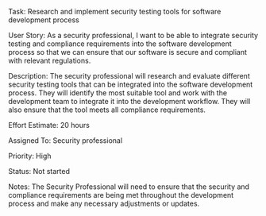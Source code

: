 Task: Research and implement security testing tools for software development process

User Story: As a security professional, I want to be able to integrate security testing and compliance requirements into the software development process so that we can ensure that our software is secure and compliant with relevant regulations.

Description: The security professional will research and evaluate different security testing tools that can be integrated into the software development process. 
They will identify the most suitable tool and work with the development team to integrate it into the development workflow. They will also ensure that the tool meets all compliance requirements.

Effort Estimate: 20 hours

Assigned To: Security professional

Priority: High

Status: Not started

Notes: The Security Professional will need to ensure that the security and compliance requirements are being met throughout the development process and make any necessary adjustments or updates. 
